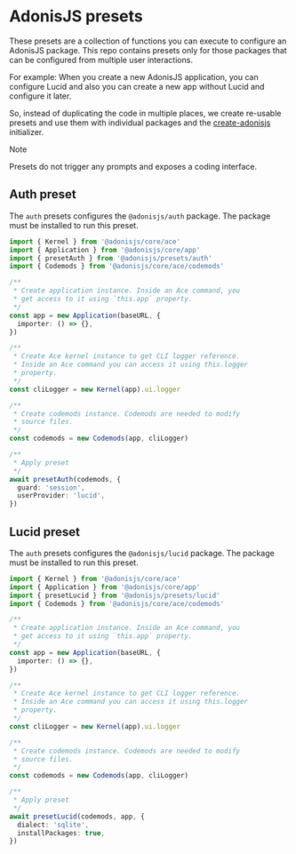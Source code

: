 # AdonisJS presets

These presets are a collection of functions you can execute to configure an AdonisJS package. This repo contains presets only for those packages that can be configured from multiple user interactions.

For example: When you create a new AdonisJS application, you can configure Lucid and also you can create a new app without Lucid and configure it later.

So, instead of duplicating the code in multiple places, we create re-usable presets and use them with individual packages and the [create-adonisjs](https://npm.im/create-adonisjs) initializer.

> [!NOTE]
> Presets do not trigger any prompts and exposes a coding interface.

## Auth preset

The `auth` presets configures the `@adonisjs/auth` package. The package must be installed to run this preset.

```ts
import { Kernel } from '@adonisjs/core/ace'
import { Application } from '@adonisjs/core/app'
import { presetAuth } from '@adonisjs/presets/auth'
import { Codemods } from '@adonisjs/core/ace/codemods'

/**
 * Create application instance. Inside an Ace command, you
 * get access to it using `this.app` property.
 */
const app = new Application(baseURL, {
  importer: () => {},
})

/**
 * Create Ace kernel instance to get CLI logger reference.
 * Inside an Ace command you can access it using this.logger
 * property.
 */
const cliLogger = new Kernel(app).ui.logger

/**
 * Create codemods instance. Codemods are needed to modify
 * source files.
 */
const codemods = new Codemods(app, cliLogger)

/**
 * Apply preset
 */
await presetAuth(codemods, {
  guard: 'session',
  userProvider: 'lucid',
})
```

## Lucid preset

The `auth` presets configures the `@adonisjs/lucid` package. The package must be installed to run this preset.

```ts
import { Kernel } from '@adonisjs/core/ace'
import { Application } from '@adonisjs/core/app'
import { presetLucid } from '@adonisjs/presets/lucid'
import { Codemods } from '@adonisjs/core/ace/codemods'

/**
 * Create application instance. Inside an Ace command, you
 * get access to it using `this.app` property.
 */
const app = new Application(baseURL, {
  importer: () => {},
})

/**
 * Create Ace kernel instance to get CLI logger reference.
 * Inside an Ace command you can access it using this.logger
 * property.
 */
const cliLogger = new Kernel(app).ui.logger

/**
 * Create codemods instance. Codemods are needed to modify
 * source files.
 */
const codemods = new Codemods(app, cliLogger)

/**
 * Apply preset
 */
await presetLucid(codemods, app, {
  dialect: 'sqlite',
  installPackages: true,
})
```
